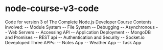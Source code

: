 # node-course-v3-code
Code for version 3 of The Complete Node.js Developer Course
Contents involved: 
  -- Module System
  -- File System
  -- Debugging
  -- Asynchronous 
  -- Web Servers
  -- Accessing API
  -- Application Deployment
  -- MongoDB and Promises
  -- REST api
  -- Authentication and Security
  -- Socket.io
Deveploped Three APPs:
  -- Notes App
  -- Weather App
  -- Task App
